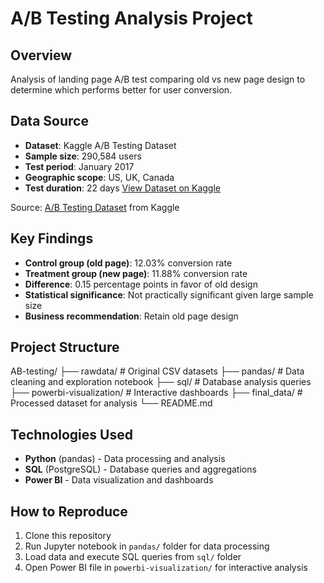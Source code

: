 # A/B Testing Analysis Project

## Overview
Analysis of landing page A/B test comparing old vs new page design to determine which performs better for user conversion.

## Data Source

- **Dataset**: Kaggle A/B Testing Dataset
- **Sample size**: 290,584 users
- **Test period**: January 2017 
- **Geographic scope**: US, UK, Canada
- **Test duration**: 22 days
[View Dataset on Kaggle](https://www.kaggle.com/datasets/ttrngquangminh/ab-testing-dataset)

Source: [A/B Testing Dataset](https://www.kaggle.com/datasets/ttrngquangminh/ab-testing-dataset) from Kaggle

## Key Findings
- **Control group (old page)**: 12.03% conversion rate
- **Treatment group (new page)**: 11.88% conversion rate  
- **Difference**: 0.15 percentage points in favor of old design
- **Statistical significance**: Not practically significant given large sample size
- **Business recommendation**: Retain old page design

## Project Structure
AB-testing/
├── rawdata/           # Original CSV datasets
├── pandas/            # Data cleaning and exploration notebook
├── sql/               # Database analysis queries
├── powerbi-visualization/  # Interactive dashboards
├── final_data/        # Processed dataset for analysis
└── README.md

## Technologies Used
- **Python** (pandas) - Data processing and analysis
- **SQL** (PostgreSQL) - Database queries and aggregations  
- **Power BI** - Data visualization and dashboards

## How to Reproduce
1. Clone this repository
2. Run Jupyter notebook in `pandas/` folder for data processing
3. Load data and execute SQL queries from `sql/` folder  
4. Open Power BI file in `powerbi-visualization/` for interactive analysis
